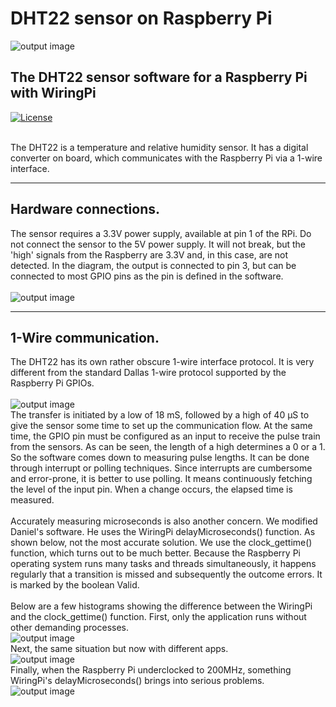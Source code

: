# DHT22 sensor on Raspberry Pi
![output image]( https://qengineering.eu/images/Sensor.webp )<br/>
## The DHT22 sensor software for a Raspberry Pi with WiringPi<br/>
[![License](https://img.shields.io/badge/License-BSD%203--Clause-blue.svg)](https://opensource.org/licenses/BSD-3-Clause)<br/><br/>

The DHT22 is a temperature and relative humidity sensor. It has a digital converter on board, which communicates with the Raspberry Pi via a 1-wire interface.

----------------

## Hardware connections.
The sensor requires a 3.3V power supply, available at pin 1 of the RPi. Do not connect the sensor to the 5V power supply. It will not break, but the 'high' signals from the Raspberry are 3.3V and, in this case, are not detected. In the diagram, the output is connected to pin 3, but can be connected to most GPIO pins as the pin is defined in the software.<br/><br/>
![output image]( https://qengineering.eu/images/WiringRPi.webp )<br/>

-----------------

## 1-Wire communication.
The DHT22 has its own rather obscure 1-wire interface protocol. It is very different from the standard Dallas 1-wire protocol supported by the Raspberry Pi GPIOs.<br/><br/>
![output image]( https://qengineering.eu/images/PulsTrain.png )<br/>
The transfer is initiated by a low of 18 mS, followed by a high of 40 µS to give the sensor some time to set up the communication flow. At the same time, the GPIO pin must be configured as an input to receive the pulse train from the sensors.
As can be seen, the length of a high determines a 0 or a 1. So the software comes down to measuring pulse lengths. It can be done through interrupt or polling techniques. Since interrupts are cumbersome and error-prone, it is better to use polling. It means continuously fetching the level of the input pin. When a change occurs, the elapsed time is measured.<br/><br/>
Accurately measuring microseconds is also another concern. We modified Daniel's software. He uses the WiringPi delayMicroseconds() function. As shown below, not the most accurate solution. We use the clock_gettime() function, which turns out to be much better.
Because the Raspberry Pi operating system runs many tasks and threads simultaneously, it happens regularly that a transition is missed and subsequently the outcome errors. It is marked by the boolean Valid.<br/><br/>
Below are a few histograms showing the difference between the WiringPi and the clock_gettime() function.
First, only the application runs without other demanding processes.<br/>
![output image]( https://qengineering.eu/images/600.webp )<br/>
Next, the same situation but now with different apps.<br/>
![output image]( https://qengineering.eu/images/600Multi.webp )<br/>
Finally, when the Raspberry Pi underclocked to 200MHz, something WiringPi's delayMicroseconds() brings into serious problems.<br/>
![output image]( https://qengineering.eu/images/200.webp )

